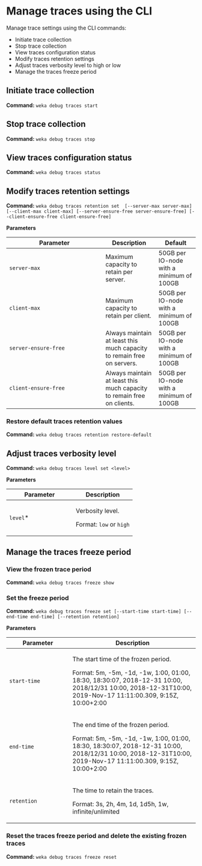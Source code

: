 # Manage traces using the CLI

Manage trace settings using the CLI commands:

* Initiate trace collection
* Stop trace collection
* View traces configuration status
* Modify traces retention settings
* Adjust traces verbosity level to high or low
* Manage the traces freeze period

## Initiate trace collection

**Command:** `weka debug traces start`

## Stop trace collection

**Command:** `weka debug traces stop`

## View traces configuration status

**Command:** `weka debug traces status`

## Modify traces retention settings

**Command:** `weka debug traces retention set  [--server-max server-max] [--client-max client-max] [--server-ensure-free server-ensure-free] [--client-ensure-free client-ensure-free]`

**Parameters**

<table><thead><tr><th width="240">Parameter</th><th>Description</th><th>Default</th></tr></thead><tbody><tr><td><code>server-max</code></td><td>Maximum capacity to retain per server.</td><td>50GB per IO-node with a minimum of 100GB</td></tr><tr><td><code>client-max</code></td><td>Maximum capacity to retain per client.</td><td>50GB per IO-node with a minimum of 100GB</td></tr><tr><td><code>server-ensure-free</code></td><td>Always maintain at least this much capacity to remain free on servers.</td><td>50GB per IO-node with a minimum of 100GB</td></tr><tr><td><code>client-ensure-free</code></td><td>Always maintain at least this much capacity to remain free on clients.</td><td>50GB per IO-node with a minimum of 100GB</td></tr></tbody></table>

### Restore default traces retention values

**Command:** `weka debug traces retention restore-default`

## Adjust traces verbosity level

**Command:** `weka debug traces level set <level>`

**Parameters**

<table><thead><tr><th width="161">Parameter</th><th>Description</th></tr></thead><tbody><tr><td><code>level</code>*</td><td><p>Verbosity level.</p><p>Format: <code>low</code> or <code>high</code></p></td></tr></tbody></table>

## Manage the traces freeze period

### View the frozen trace period &#x20;

**Command:** `weka debug traces freeze show`

### Set the freeze period

**Command:** `weka debug traces freeze set [--start-time start-time] [--end-time end-time] [--retention retention]`

**Parameters**

<table><thead><tr><th width="152">Parameter</th><th>Description</th></tr></thead><tbody><tr><td><code>start-time</code></td><td><p>The start time of the frozen period.</p><p>Format: 5m, -5m, -1d, -1w, 1:00, 01:00, 18:30, 18:30:07, 2018-12-31 10:00, 2018/12/31 10:00, 2018-12-31T10:00, 2019-Nov-17 11:11:00.309, 9:15Z, 10:00+2:00</p></td></tr><tr><td><code>end-time</code></td><td><p>The end time of the frozen period.</p><p>Format: 5m, -5m, -1d, -1w, 1:00, 01:00, 18:30, 18:30:07, 2018-12-31 10:00, 2018/12/31 10:00, 2018-12-31T10:00, 2019-Nov-17 11:11:00.309, 9:15Z, 10:00+2:00</p></td></tr><tr><td><code>retention</code></td><td><p>The time to retain the traces.</p><p>Format: 3s, 2h, 4m, 1d, 1d5h, 1w, infinite/unlimited</p></td></tr></tbody></table>

### Reset the traces freeze period and delete the existing frozen traces

**Command:** `weka debug traces freeze reset`
